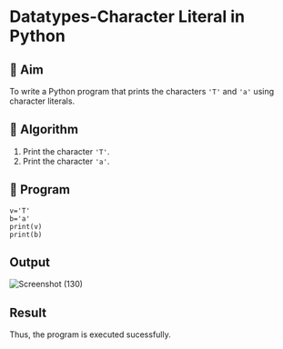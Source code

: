 # Datatypes-Character Literal in Python

## 🎯 Aim
To write a Python program that prints the characters `'T'` and `'a'` using character literals.

## 🧠 Algorithm
1. Print the character `'T'`.
2. Print the character `'a'`.

## 🧾 Program
```
v='T'
b='a'
print(v)
print(b)
```
## Output
![Screenshot (130)](https://github.com/user-attachments/assets/0fa9cc91-d6fa-4ff5-a6d2-a073f76280bc)

## Result
Thus, the program is executed sucessfully.
